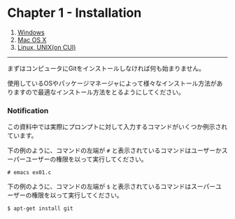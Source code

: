 Chapter 1 - Installation
=======

1. [Windows](./01_1.md)
2. [Mac OS X](./01_2.md)
3. [Linux, UNIX(on CUI)](./01_03.md)

---

まずはコンピュータにGitをインストールしなければ何も始まりません。

使用しているOSやパッケージマネージャによって様々なインストール方法がありますので最適なインストール方法をとるようにしてください。


### Notification

この資料中では実際にプロンプトに対して入力するコマンドがいくつか例示されています。

下の例のように、コマンドの左端が `#` と表示されているコマンドはユーザーかスーパーユーザーの権限を以って実行してください。

```
# emacs ex01.c
```

下の例のように、コマンドの左端が `$` と表示されているコマンドはスーパーユーザーの権限を以って実行してください。

```
$ apt-get install git
```